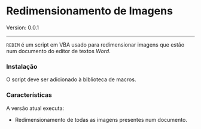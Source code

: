 Redimensionamento de Imagens
====
Version: 0.0.1

___

`REDIM` é um script em VBA usado para redimensionar imagens que estão num documento do editor de textos *Word*.

### Instalação ###
O script deve ser adicionado à biblioteca de macros.

### Características ###

A versão atual executa:

* Redimensionamento de todas as imagens presentes num documento.
